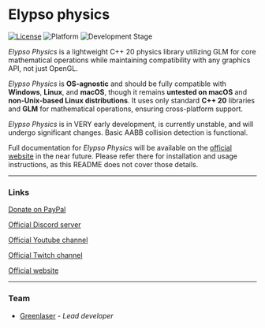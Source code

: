 # Elypso physics

[![License](https://img.shields.io/badge/license-Zlib-blue)](LICENSE.md)
![Platform](https://img.shields.io/badge/platform-Windows%20%7C%20Linux%20%7C%20Mac-brightgreen)
![Development Stage](https://img.shields.io/badge/development-Alpha-yellow)

*Elypso Physics* is a lightweight C++ 20 physics library utilizing GLM for core mathematical operations while maintaining compatibility with any graphics API, not just OpenGL.

*Elypso Physics* is **OS-agnostic** and should be fully compatible with **Windows**, **Linux**, and **macOS**, though it remains **untested on macOS** and **non-Unix-based Linux distributions**. It uses only standard **C++ 20** libraries and **GLM** for mathematical operations, ensuring cross-platform support.

*Elypso Physics* is in VERY early development, is currently unstable, and will undergo significant changes. Basic AABB collision detection is functional.

Full documentation for *Elypso Physics* will be available on the [official website](https://www.elypsoengine.com) in the near future. Please refer there for installation and usage instructions, as this README does not cover those details.

---

### Links

[Donate on PayPal](https://www.paypal.com/donate/?hosted_button_id=QWG8SAYX5TTP6)

[Official Discord server](https://discord.gg/jkvasmTND5)

[Official Youtube channel](https://youtube.com/greenlaser)

[Official Twitch channel](https://www.twitch.tv/greenlaseer)

[Official website](https://elypsoengine.com)

---

### Team

* [Greenlaser](https://github.com/greeenlaser) - *Lead developer*